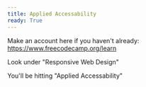 ```yaml
---
title: Applied Accessability
ready: True
---
```


Make an account here if you haven't already: https://www.freecodecamp.org/learn

Look under "Responsive Web Design"

You'll be hitting "Applied Accessability"
